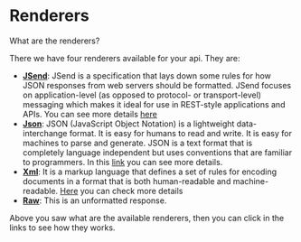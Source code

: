 Renderers
==========

What are the renderers? 

There we have four renderers available for your api. They are:

* **[JSend](Renderers/jsend.md)**: JSend is a specification that lays down some rules for how JSON responses from web servers should be formatted. JSend focuses on application-level (as opposed to protocol- or transport-level) messaging which makes it ideal for use in REST-style applications and APIs. You can see more details [here](https://labs.omniti.com/labs/jsend)
* **[Json](Renderers/json.md)**: JSON (JavaScript Object Notation) is a lightweight data-interchange format. It is easy for humans to read and write. It is easy for machines to parse and generate. JSON is a text format that is completely language independent but uses conventions that are familiar to programmers. In this [link](http://json.org/) you can see more details.
* **[Xml](Renderers/xml.md)**: It is a markup language that defines a set of rules for encoding documents in a format that is both human-readable and machine-readable. [Here](https://en.wikipedia.org/wiki/XML) you can check more details
* **[Raw](Renderers/raw.md)**: This is an unformatted response.

Above you saw what are the available renderers, then you can click in the links to see how they works.
